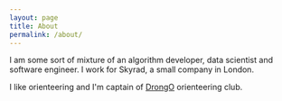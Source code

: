 ```yaml
---
layout: page
title: About
permalink: /about/
---
```


I am some sort of mixture of an algorithm developer, data scientist and software engineer. I work for Skyrad, a small company in London.

I like orienteering and I'm captain of [DrongO](https://new.drongo.org.uk/) orienteering club.
